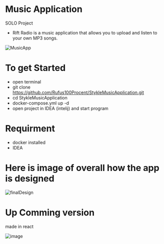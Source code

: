 # Music Application

SOLO Project

- Rift Radio is a music application that allows you to upload and listen to your own MP3 songs.

![MusicApp](https://github.com/Rufus100Procent/MusicApplicationBetaTesting/assets/66412126/ddc3fdf3-2e52-4f01-8bcf-fc07ea97b6d3)
# To get Started
- open terminal
- git clone  https://github.com/Rufus100Procent/StykleMusicApplication.git
- cd StykleMusicApplication
- docker-compose.yml up -d
- open project in IDEA (intelij) and start program

# Requirment
- docker installed
- IDEA

# Here is image of overall how the app is designed
![finalDesign](https://github.com/Rufus100Procent/MusicApplicationBetaTesting/assets/66412126/8a5ea5dc-6916-424e-b183-e6cb199ca2aa)

# Up Comming version
made in react

![image](https://github.com/user-attachments/assets/a42b7685-03a2-4826-90f2-e1959561a97c)
